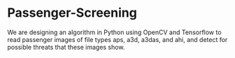 # Passenger-Screening
We are designing an algorithm in Python using OpenCV and Tensorflow to read passenger images of file types aps, a3d, a3das, and ahi, and detect for possible threats that these images show.
